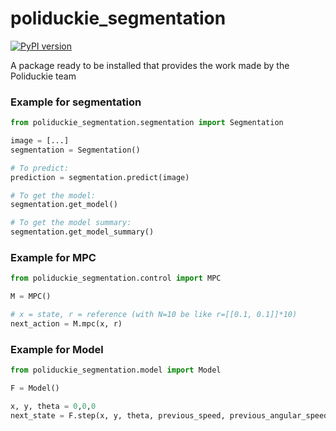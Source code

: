 # poliduckie_segmentation
[![PyPI version](https://badge.fury.io/py/poliduckie_segmentation.svg)](https://badge.fury.io/py/poliduckie_segmentation)


A package ready to be installed that provides the work made by the Poliduckie team

### Example for segmentation
```python
from poliduckie_segmentation.segmentation import Segmentation

image = [...]
segmentation = Segmentation()

# To predict:
prediction = segmentation.predict(image)

# To get the model:
segmentation.get_model()

# To get the model summary:
segmentation.get_model_summary()

```

### Example for MPC
```python
from poliduckie_segmentation.control import MPC

M = MPC()

# x = state, r = reference (with N=10 be like r=[[0.1, 0.1]]*10)
next_action = M.mpc(x, r)

```

### Example for Model
```python
from poliduckie_segmentation.model import Model

F = Model()

x, y, theta = 0,0,0
next_state = F.step(x, y, theta, previous_speed, previous_angular_speed)

```
